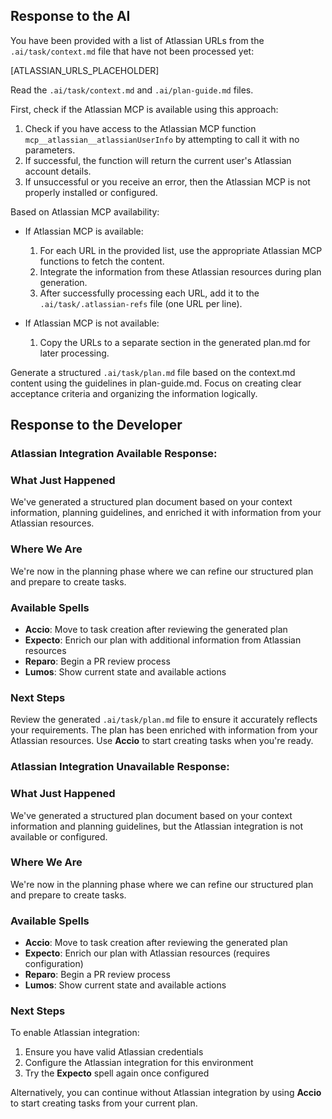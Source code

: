 ## Response to the AI

You have been provided with a list of Atlassian URLs from the `.ai/task/context.md` file that have not been processed yet:

[ATLASSIAN_URLS_PLACEHOLDER]

Read the `.ai/task/context.md` and `.ai/plan-guide.md` files. 

First, check if the Atlassian MCP is available using this approach:
1. Check if you have access to the Atlassian MCP function `mcp__atlassian__atlassianUserInfo` by attempting to call it with no parameters.
2. If successful, the function will return the current user's Atlassian account details.
3. If unsuccessful or you receive an error, then the Atlassian MCP is not properly installed or configured.

Based on Atlassian MCP availability:
- If Atlassian MCP is available:
  1. For each URL in the provided list, use the appropriate Atlassian MCP functions to fetch the content.
  2. Integrate the information from these Atlassian resources during plan generation.
  3. After successfully processing each URL, add it to the `.ai/task/.atlassian-refs` file (one URL per line).

- If Atlassian MCP is not available:
  1. Copy the URLs to a separate section in the generated plan.md for later processing.

Generate a structured `.ai/task/plan.md` file based on the context.md content using the guidelines in plan-guide.md. Focus on creating clear acceptance criteria and organizing the information logically.

## Response to the Developer

### Atlassian Integration Available Response:

### What Just Happened
We've generated a structured plan document based on your context information, planning guidelines, and enriched it with information from your Atlassian resources.

### Where We Are
We're now in the planning phase where we can refine our structured plan and prepare to create tasks.

### Available Spells
- **Accio**: Move to task creation after reviewing the generated plan
- **Expecto**: Enrich our plan with additional information from Atlassian resources
- **Reparo**: Begin a PR review process
- **Lumos**: Show current state and available actions

### Next Steps
Review the generated `.ai/task/plan.md` file to ensure it accurately reflects your requirements. The plan has been enriched with information from your Atlassian resources. Use **Accio** to start creating tasks when you're ready.

### Atlassian Integration Unavailable Response:

### What Just Happened
We've generated a structured plan document based on your context information and planning guidelines, but the Atlassian integration is not available or configured.

### Where We Are
We're now in the planning phase where we can refine our structured plan and prepare to create tasks.

### Available Spells
- **Accio**: Move to task creation after reviewing the generated plan
- **Expecto**: Enrich our plan with Atlassian resources (requires configuration)
- **Reparo**: Begin a PR review process
- **Lumos**: Show current state and available actions

### Next Steps
To enable Atlassian integration:
1. Ensure you have valid Atlassian credentials
2. Configure the Atlassian integration for this environment
3. Try the **Expecto** spell again once configured

Alternatively, you can continue without Atlassian integration by using **Accio** to start creating tasks from your current plan.